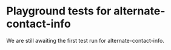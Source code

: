 # Playground tests for alternate-contact-info
We are still awaiting the first test run for alternate-contact-info.
